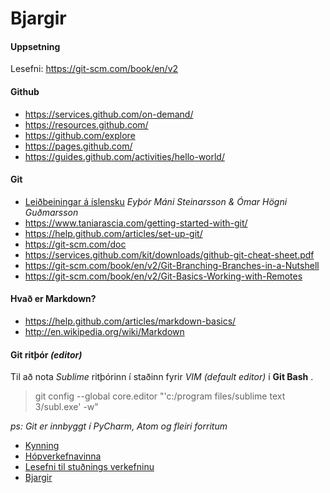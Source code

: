 # Bjargir

#### Uppsetning
Lesefni: https://git-scm.com/book/en/v2 

#### Github
* https://services.github.com/on-demand/
* https://resources.github.com/
* https://github.com/explore
* https://pages.github.com/
* https://guides.github.com/activities/hello-world/ 

#### Git
* [Leiðbeiningar á íslensku](https://github.com/vefhonnun/VEF2-Lokaverkefni-H17/blob/master/lei%C3%B0beiningar/Git_B%C3%B3k.pdf) _Eyþór Máni Steinarsson & Ómar Högni Guðmarsson_
* https://www.taniarascia.com/getting-started-with-git/
* https://help.github.com/articles/set-up-git/ 
* https://git-scm.com/doc
* https://services.github.com/kit/downloads/github-git-cheat-sheet.pdf
* https://git-scm.com/book/en/v2/Git-Branching-Branches-in-a-Nutshell 
* https://git-scm.com/book/en/v2/Git-Basics-Working-with-Remotes


#### Hvað er Markdown?
* https://help.github.com/articles/markdown-basics/
* http://en.wikipedia.org/wiki/Markdown

#### Git ritþór _(editor)_
Til að nota _Sublime_ ritþórinn í staðinn fyrir _VIM (default editor)_ í **Git Bash** .

> git config --global core.editor "'c:/program files/sublime text 3/subl.exe' -w"

_ps:  Git er innbyggt í  PyCharm, Atom og fleiri forritum_

*	[Kynning](Git)
*	[Hópverkefnavinna](Hópverkefnavinna.md)
*	[Lesefni til stuðnings verkefninu](Lesefni/)
*	[Bjargir](Bjargir.md)